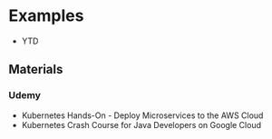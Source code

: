 # Examples
* YTD

## Materials
### Udemy
* Kubernetes Hands-On - Deploy Microservices to the AWS Cloud
* Kubernetes Crash Course for Java Developers on Google Cloud